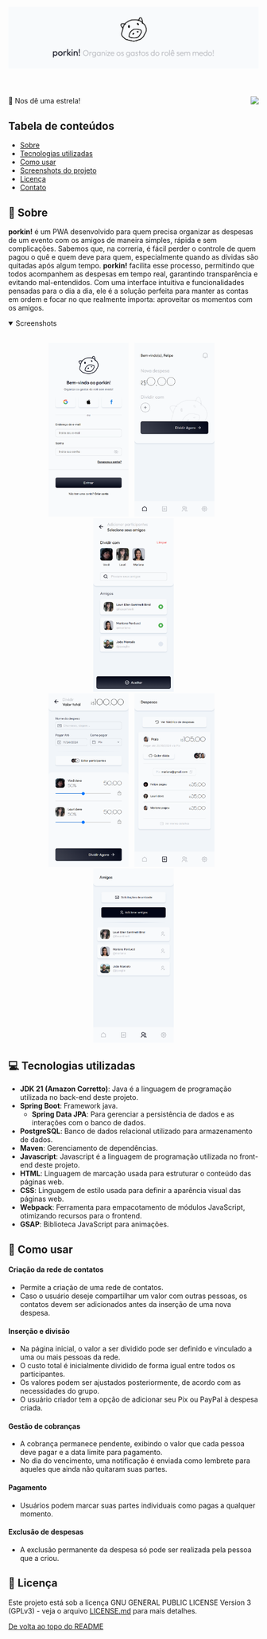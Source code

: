 # <img src="misc/banner.png">

<br>

🌟 Nos dê uma estrela!
<img align="right" src="https://img.shields.io/badge/status%20do%20projeto:-em%20desenvolvimento-purple">

## Tabela de conteúdos

- [Sobre](#-sobre)
- [Tecnologias utilizadas](#-tecnologias-utilizadas)
- [Como usar](#-como-usar)
- [Screenshots do projeto](#-visão-geral)
- [Licença](#-licença)
- [Contato](#-contato)

## 🐷 Sobre

**porkin!** é um PWA desenvolvido para quem precisa organizar as despesas de um evento com os amigos de maneira simples, rápida e sem complicações. Sabemos que, na correria, é fácil perder o controle de quem pagou o quê e quem deve para quem, especialmente quando as dívidas são quitadas após algum tempo. **porkin!** facilita esse processo, permitindo que todos acompanhem as despesas em tempo real, garantindo transparência e evitando mal-entendidos. Com uma interface intuitiva e funcionalidades pensadas para o dia a dia, ele é a solução perfeita para manter as contas em ordem e focar no que realmente importa: aproveitar os momentos com os amigos.

<details open>
<summary>
 Screenshots
</summary> <br />
    
<p align="center">
    <img width="32%" src="misc/1.png"/>
&nbsp;
    <img width="32%" src="misc/2.png"/>
&nbsp;
    <img width="32%" src="misc/3.png"/>
    <br>
    <img width="32%" src="misc/4.png"/>
&nbsp;
    <img width="32%" src="misc/5 .png"/>
&nbsp;
    <img width="32%" src="misc/6.png"/>

</details>

## 💻 Tecnologias utilizadas

- **JDK 21 (Amazon Corretto)**: Java é a linguagem de programação utilizada no back-end deste projeto.
- **Spring Boot**: Framework java.
  - **Spring Data JPA**: Para gerenciar a persistência de dados e as interações com o banco de dados.
- **PostgreSQL**: Banco de dados relacional utilizado para armazenamento de dados.
- **Maven**: Gerenciamento de dependências.
- **Javascript**: Javascript é a linguagem de programação utilizada no front-end deste projeto.
- **HTML**: Linguagem de marcação usada para estruturar o conteúdo das páginas web.
- **CSS**: Linguagem de estilo usada para definir a aparência visual das páginas web.
- **Webpack**: Ferramenta para empacotamento de módulos JavaScript, otimizando recursos para o frontend.
- **GSAP**: Biblioteca JavaScript para animações.

## 📱 Como usar

#### Criação da rede de contatos

- Permite a criação de uma rede de contatos.
- Caso o usuário deseje compartilhar um valor com outras pessoas, os contatos devem ser adicionados antes da inserção de uma nova despesa.

#### Inserção e divisão

- Na página inicial, o valor a ser dividido pode ser definido e vinculado a uma ou mais pessoas da rede.
- O custo total é inicialmente dividido de forma igual entre todos os participantes.
- Os valores podem ser ajustados posteriormente, de acordo com as necessidades do grupo.
- O usuário criador tem a opção de adicionar seu Pix ou PayPal à despesa criada.

#### Gestão de cobranças

- A cobrança permanece pendente, exibindo o valor que cada pessoa deve pagar e a data limite para pagamento.
- No dia do vencimento, uma notificação é enviada como lembrete para aqueles que ainda não quitaram suas partes.

#### Pagamento

- Usuários podem marcar suas partes individuais como pagas a qualquer momento.

#### Exclusão de despesas

- A exclusão permanente da despesa só pode ser realizada pela pessoa que a criou.

## 📖 Licença

Este projeto está sob a licença GNU GENERAL PUBLIC LICENSE Version 3 (GPLv3) - veja o arquivo [LICENSE.md](https://github.com/LauriESB/porkin/blob/main/LICENSE) para mais detalhes.

[De volta ao topo do README](#top)
